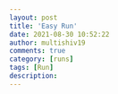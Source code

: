 ```yaml
---
layout: post
title: 'Easy Run'
date: 2021-08-30 10:52:22
author: multishiv19
comments: true
category: [runs]
tags: [Run]
description: 
---
```


<div width='100%' class='strava-embed-placeholder' data-embed-type='activity' data-embed-id='5879678703'></div>
<script src='https://strava-embeds.com/embed.js'></script>
